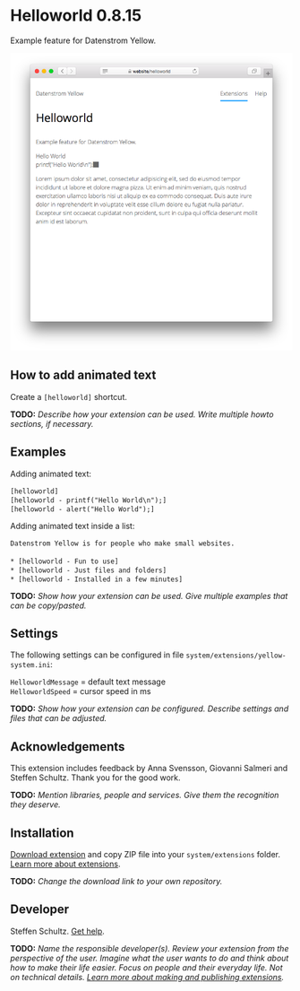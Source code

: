# Helloworld 0.8.15

Example feature for Datenstrom Yellow.

<p align="center"><img src="helloworld-screenshot.png?raw=true" alt="Screenshot"></p>

## How to add animated text

Create a `[helloworld]` shortcut. 

**TODO:** *Describe how your extension can be used. Write multiple howto sections, if necessary.*

## Examples

Adding animated text:

    [helloworld]
    [helloworld - printf("Hello World\n");]
    [helloworld - alert("Hello World");]  

Adding animated text inside a list:

    Datenstrom Yellow is for people who make small websites.
    
    * [helloworld - Fun to use]
    * [helloworld - Just files and folders]
    * [helloworld - Installed in a few minutes]

**TODO:** *Show how your extension can be used. Give multiple examples that can be copy/pasted.*

## Settings

The following settings can be configured in file `system/extensions/yellow-system.ini`:

`HelloworldMessage` = default text message  
`HelloworldSpeed` = cursor speed in ms  

**TODO:** *Show how your extension can be configured. Describe settings and files that can be adjusted.*

## Acknowledgements

This extension includes feedback by Anna Svensson, Giovanni Salmeri and Steffen Schultz. Thank you for the good work.

**TODO:** *Mention libraries, people and services. Give them the recognition they deserve.*

## Installation

[Download extension](https://github.com/schulle4u/yellow-helloworld/archive/main.zip) and copy ZIP file into your `system/extensions` folder. [Learn more about extensions](https://github.com/annaesvensson/yellow-update).

**TODO:** *Change the download link to your own repository.*

## Developer

Steffen Schultz. [Get help](https://datenstrom.se/yellow/help/).

**TODO:** *Name the responsible developer(s). Review your extension from the perspective of the user. Imagine what the user wants to do and think about how to make their life easier. Focus on people and their everyday life. Not on technical details. [Learn more about making and publishing extensions](https://github.com/annaesvensson/yellow-publish).*
